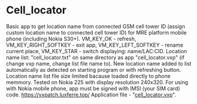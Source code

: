 # Cell_locator
Basic app to get location name from connected GSM cell tower ID (assign custom location name to connected cell tower ID) for MRE platform mobile phone (including Nokia S30+). VM_KEY_OK - refresh, VM_KEY_RIGHT_SOFTKEY - exit app, VM_KEY_LEFT_SOFTKEY - rename current place, VM_KEY_STAR - switch displaying: name/LAC:CID. Location name list: "cell_locator.txt" on same directory as app "cell_locator.vxp" (if change vxp name, change list file name to). New location name added to list automatically as detected on starting program or with refreshing button. Location name list file size limited bacause loaded directly to phone memmory. Tested on Nokia 225 with display resolution 240x320. For using with Nokia mobile phone, app must be signed with IMSI (your SIM card) code.
https://vxpatch.luxferre.top/
Application file - "[cell_locator.vxp](https://github.com/RDZDX/cell_locator/blob/main/cell_locator.vxp?raw=true)".
